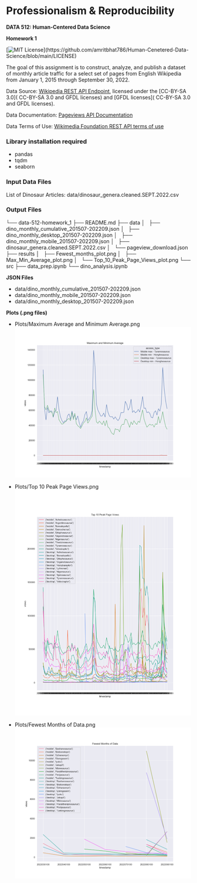 # Professionalism & Reproducibility

**DATA 512: Human-Centered Data Science**

**Homework 1**

[![MIT License](https://img.shields.io/apm/l/atomic-design-ui.svg?)](https://github.com/amritbhat786/Human-Cenetered-Data-Science/blob/main/LICENSE)

The goal of this assignment is to construct, analyze, and publish a dataset of monthly article traffic for a select set of pages from English Wikipedia from January 1, 2015 through September 30, 2022.


Data Source: [Wikipedia REST API Endpoint](https://wikimedia.org/api/rest_v1/#/Pageviews%20data/get_metrics_pageviews_per_article__project___access___agent___article___granularity___start___end_), licensed under the [CC-BY-SA 3.0]( CC-BY-SA 3.0 and GFDL licenses) and [GFDL licenses]( CC-BY-SA 3.0 and GFDL licenses).

Data Documentation: [Pageviews API Documentation](https://wikitech.wikimedia.org/wiki/Analytics/AQS/Pageviews)

Data Terms of Use: [Wikimedia Foundation REST API terms of use](https://www.mediawiki.org/wiki/REST_API#Terms_and_conditions)

### Library installation required
 - pandas
 - tqdm
 - seaborn


### Input Data Files
List of Dinosaur Articles: data/dinosaur_genera.cleaned.SEPT.2022.csv

### Output Files

└── data-512-homework_1
    ├── README.md
    ├── data
    │   ├── dino_monthly_cumulative_201507-202209.json
    │   ├── dino_monthly_desktop_201507-202209.json
    │   ├── dino_monthly_mobile_201507-202209.json
    │   ├── dinosaur_genera.cleaned.SEPT.2022.csv
    │   └── pageview_download.json
    ├── results
    │   ├── Fewest_months_plot.png
    │   ├── Max_Min_Average_plot.png
    │   └── Top_10_Peak_Page_Views_plot.png
    └── src
        ├── data_prep.ipynb
        └── dino_analysis.ipynb


**JSON Files**
- data/dino_monthly_cumulative_201507-202209.json
- data/dino_monthly_mobile_201507-202209.json
- data/dino_monthly_desktop_201507-202209.json

**Plots (.png files)**

- Plots/Maximum Average and Minimum Average.png
![Maximum Average and Minimum Average.](https://github.com/amritbhat786/Human-Cenetered-Data-Science/blob/main/data-512-homework_1/results/Max_Min_Average_plot.png)

- Plots/Top 10 Peak Page Views.png
![Top 10 Peak Page Views](https://github.com/amritbhat786/Human-Cenetered-Data-Science/blob/main/data-512-homework_1/results/Top_10_Peak_Page_Views_plot.png)

- Plots/Fewest Months of Data.png
![Fewest Months of Data](https://github.com/amritbhat786/Human-Cenetered-Data-Science/blob/main/data-512-homework_1/results/Fewest_months_plot.png)
